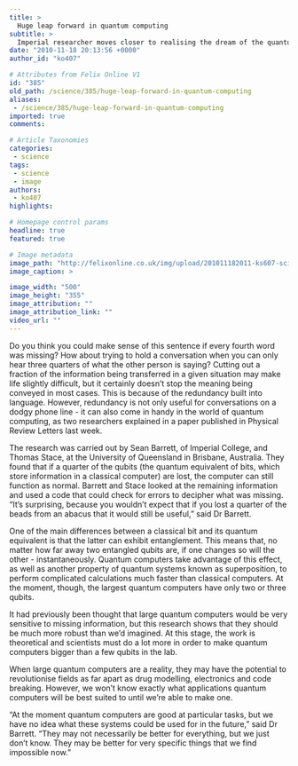 ```yaml
---
title: >
  Huge leap forward in quantum computing
subtitle: >
  Imperial researcher moves closer to realising the dream of the quantum computer
date: "2010-11-18 20:13:56 +0000"
author_id: "ko407"

# Attributes from Felix Online V1
id: "385"
old_path: /science/385/huge-leap-forward-in-quantum-computing
aliases:
 - /science/385/huge-leap-forward-in-quantum-computing
imported: true
comments:

# Article Taxonomies
categories:
 - science
tags:
 - science
 - image
authors:
 - ko407
highlights:

# Homepage control params
headline: true
featured: true

# Image metadata
image_path: "http://felixonline.co.uk/img/upload/201011182011-ks607-sciences.jpg"
image_caption: >

image_width: "500"
image_height: "355"
image_attribution: ""
image_attribution_link: ""
video_url: ""
---
```


Do you think you could make sense of this sentence if every fourth word was missing? How about trying to hold a conversation when you can only hear three quarters of what the other person is saying? Cutting out a fraction of the information being transferred in a given situation may make life slightly difficult, but it certainly doesn’t stop the meaning being conveyed in most cases. This is because of the redundancy built into language. However, redundancy is not only useful for conversations on a dodgy phone line - it can also come in handy in the world of quantum computing, as two researchers explained in a paper published in Physical Review Letters last week.

The research was carried out by Sean Barrett, of Imperial College, and Thomas Stace, at the University of Queensland in Brisbane, Australia. They found that if a quarter of the qubits (the quantum equivalent of bits, which store information in a classical computer) are lost, the computer can still function as normal. Barrett and Stace looked at the remaining information and used a code that could check for errors to decipher what was missing. “It’s surprising, because you wouldn’t expect that if you lost a quarter of the beads from an abacus that it would still be useful,” said Dr Barrett.

One of the main differences between a classical bit and its quantum equivalent is that the latter can exhibit entanglement. This means that, no matter how far away two entangled qubits are, if one changes so will the other - instantaneously. Quantum computers take advantage of this effect, as well as another property of quantum systems known as superposition, to perform complicated calculations much faster than classical computers. At the moment, though, the largest quantum computers have only two or three qubits.

It had previously been thought that large quantum computers would be very sensitive to missing information, but this research shows that they should be much more robust than we’d imagined. At this stage, the work is theoretical and scientists must do a lot more in order to make quantum computers bigger than a few qubits in the lab.

When large quantum computers are a reality, they may have the potential to revolutionise fields as far apart as drug modelling, electronics and code breaking. However, we won’t know exactly what applications quantum computers will be best suited to until we’re able to make one.

“At the moment quantum computers are good at particular tasks, but we have no idea what these systems could be used for in the future,” said Dr Barrett. “They may not necessarily be better for everything, but we just don’t know. They may be better for very specific things that we find impossible now.”
